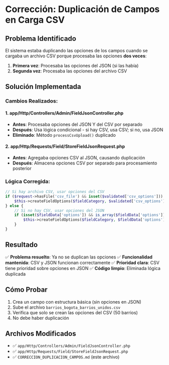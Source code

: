 # Corrección: Duplicación de Campos en Carga CSV

## Problema Identificado

El sistema estaba duplicando las opciones de los campos cuando se cargaba un archivo CSV porque procesaba las opciones **dos veces**:

1. **Primera vez**: Procesaba las opciones del JSON (si las había)
2. **Segunda vez**: Procesaba las opciones del archivo CSV

## Solución Implementada

### Cambios Realizados:

#### 1. **app/Http/Controllers/Admin/FieldJsonController.php**
- **Antes**: Procesaba opciones del JSON Y del CSV por separado
- **Después**: Usa lógica condicional - si hay CSV, usa CSV; si no, usa JSON
- **Eliminado**: Método `processCsvUpload()` duplicado

#### 2. **app/Http/Requests/Field/StoreFieldJsonRequest.php**
- **Antes**: Agregaba opciones CSV al JSON, causando duplicación
- **Después**: Almacena opciones CSV por separado para procesamiento posterior

### Lógica Corregida:

```php
// Si hay archivo CSV, usar opciones del CSV
if ($request->hasFile('csv_file') && isset($validated['csv_options'])) {
    $this->createFieldOptions($fieldCategory, $validated['csv_options']);
} else {
    // Si no hay CSV, usar opciones del JSON
    if (isset($fieldData['options']) && is_array($fieldData['options'])) {
        $this->createFieldOptions($fieldCategory, $fieldData['options']);
    }
}
```

## Resultado

✅ **Problema resuelto**: Ya no se duplican las opciones
✅ **Funcionalidad mantenida**: CSV y JSON funcionan correctamente
✅ **Prioridad clara**: CSV tiene prioridad sobre opciones en JSON
✅ **Código limpio**: Eliminada lógica duplicada

## Cómo Probar

1. Crea un campo con estructura básica (sin opciones en JSON)
2. Sube el archivo `barrios_bogota_barrios_unidos.csv`
3. Verifica que solo se crean las opciones del CSV (50 barrios)
4. No debe haber duplicación

## Archivos Modificados

- ✅ `app/Http/Controllers/Admin/FieldJsonController.php`
- ✅ `app/Http/Requests/Field/StoreFieldJsonRequest.php`
- ✅ `CORRECCION_DUPLICACION_CAMPOS.md` (este archivo)



